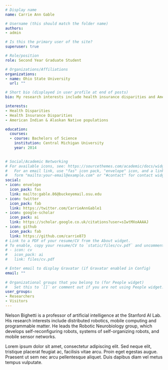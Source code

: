 ```yaml
---
# Display name
name: Carrie Ann Gable

# Username (this should match the folder name)
authors:
- admin

# Is this the primary user of the site?
superuser: true

# Role/position
role: Second Year Graduate Student

# Organizations/Affiliations
organizations:
- name: Ohio State University
  url: ""

# Short bio (displayed in user profile at end of posts)
bio: My research interests include health insurance disparities and American Indian and Alaskan Native populations.

interests:
- Health Disparities
- Health Insurance Disparities
- American Indian & Alaskan Native populations

education:
  courses:
  - course: Bachelors of Science
    institution: Central Michigan University
    year: 2014
    

# Social/Academic Networking
# For available icons, see: https://sourcethemes.com/academic/docs/widgets/#icons
#   For an email link, use "fas" icon pack, "envelope" icon, and a link in the
#   form "mailto:your-email@example.com" or "#contact" for contact widget.
social:
- icon: envelope
  icon_pack: fas
  link: mailto:gable.86@buckeyemail.osu.edu
- icon: twitter
  icon_pack: fab
  link: https://twitter.com/CarrieAnnGable1
- icon: google-scholar
  icon_pack: ai
  link: https://scholar.google.co.uk/citations?user=sIwtMXoAAAAJ
- icon: github
  icon_pack: fab
  link: https://github.com/carrie873
# Link to a PDF of your resume/CV from the About widget.
# To enable, copy your resume/CV to `static/files/cv.pdf` and uncomment the lines below.  
# - icon: cv
#   icon_pack: ai
#   link: files/cv.pdf

# Enter email to display Gravatar (if Gravatar enabled in Config)
email: ""
  
# Organizational groups that you belong to (for People widget)
#   Set this to `[]` or comment out if you are not using People widget.  
user_groups:
- Researchers
- Visitors
---
```


Nelson Bighetti is a professor of artificial intelligence at the Stanford AI Lab. His research interests include distributed robotics, mobile computing and programmable matter. He leads the Robotic Neurobiology group, which develops self-reconfiguring robots, systems of self-organizing robots, and mobile sensor networks.

Lorem ipsum dolor sit amet, consectetur adipiscing elit. Sed neque elit, tristique placerat feugiat ac, facilisis vitae arcu. Proin eget egestas augue. Praesent ut sem nec arcu pellentesque aliquet. Duis dapibus diam vel metus tempus vulputate. 
